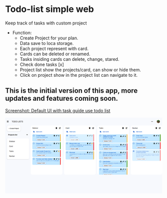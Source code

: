 # Todo-list simple web

Keep track of tasks with custom project

 * Function: 
    + Create Project for your plan.
    + Data save to loca storage.
    + Each project represent with card.
    + Cards can be deleted or renamed.
    + Tasks insiding cards can delete, change, stared.
    + Check done tasks [x]
    + Project list show the projects/card, can show or hide them.
    + Click on project show in the project list can navigate to it.

## This is the initial version of this app, more updates and features coming soon.

<ins>Screenshot: Default UI with task guide use todo list</ins>

![Web interface](<Default app.png>)



